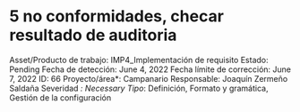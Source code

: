 # 5 no conformidades, checar resultado de auditoria

Asset/Producto de trabajo: IMP4_Implementación de requisito
Estado: Pending
Fecha de detección: June 4, 2022
Fecha límite de corrección: June 7, 2022
ID: 66
Proyecto/área*: Campanario
Responsable: Joaquín Zermeño Saldaña
Severidad *: Necessary
Tipo*: Definición, Formato y gramática, Gestión de la configuración